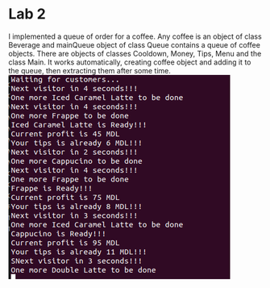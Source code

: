 # Lab 2  
I implemented a queue of order for a coffee. Any coffee is an object of class Beverage and mainQueue object of class Queue contains a queue of coffee objects. There are objects of classes Cooldown, Money, Tips, Menu and the class Main. It works automatically, creating coffee object and adding it to the queue, then extracting them after some time.  
![image](./images/work.png)